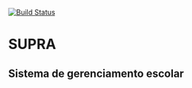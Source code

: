 [![Build Status](https://travis-ci.org/leandrodaf/supra.svg?branch=master)](https://travis-ci.org/leandrodaf/supra)

# SUPRA
## Sistema de gerenciamento escolar



